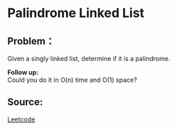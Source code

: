 # Palindrome Linked List

## Problem：

<div class="question-content">
 <p>
 </p>
 <p>
  Given a singly linked list, determine if it is a palindrome.
 </p>
 <p>
  <b>
   Follow up:
  </b>
  <br/>
  Could you do it in O(n) time and O(1) space?
 </p>
</div>


## Source:
[Leetcode](https://leetcode.com/problems/palindrome-linked-list/)
